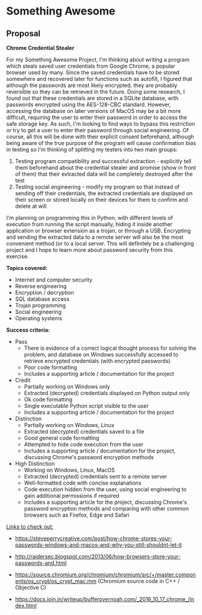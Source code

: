 # Something Awesome

## Proposal

**Chrome Credential Stealer**

For my Something Awesome Project, I'm thinking about writing a program which steals saved user credentials from Google Chrome, a popular browser used by many. Since the saved credentials have to be stored somewhere and recovered later for functions such as autofill, I figured that although the passwords are most likely encrypted, they are probably reversible so they can be retrieved in the future. Doing some research, I found out that these credentials are stored in a SQLite database, with passwords encrypted using the AES-128-CBC standard. However, accessing the database on later versions of MacOS may be a bit more difficult, requiring the user to enter their password in order to access the safe storage key. As such, I'm looking to find ways to bypass this restriction or try to get a user to enter their password through social engineering. Of course, all this will be done with their explicit consent beforehand, although being aware of the true purpose of the program will cause confirmation bias in testing so I'm thinking of splitting my testers into two main groups:

1. Testing program compatibility and successful extraction - explicitly tell them beforehand about the credential stealer and promise (show in front of them) that their extracted data will be completely destroyed after the test
2. Testing social engineering - modify my program so that instead of sending off their credentials, the extracted credentials are displayed on their screen or stored locally on their devices for them to confirm and delete at will

I'm planning on programming this in Python, with different levels of execution from running the script manually, hiding it inside another application or browser extension as a trojan, or through a USB. Encrypting and sending the extracted data to a remote server will also be the most convenient method (or to a local server. This will definitely be a challenging project and I hope to learn more about password security from this exercise. 

**Topics covered:**

- Internet and computer security
- Reverse engineering
- Encryption / decryption
- SQL database access
- Trojan programming
- Social engineering
- Operating systems

**Success criteria:**

- Pass
  - There is evidence of a correct logical thought process for solving the problem, and database on Windows successfully accessed to retrieve encrypted credentials (with encrypted passwords)
  - Poor code formatting
  - Includes a supporting article / documentation for the project
- Credit
  - Partially working on Windows only
  - Extracted (decrypted) credentials displayed on Python output only
  - Ok code formatting
  - Single executable Python script visible to the user
  - Includes a supporting article / documentation for the project
- Distinction
  - Partially working on Windows, Linux
  - Extracted (decrypted) credentials saved to a file
  - Good general code formatting
  - Attempted to hide code execution from the user
  - Includes a supporting article / documentation for the project, discussing Chrome's password encryption methods
- High Distinction
  - Working on Windows, Linux, MacOS
  - Extracted (decrypted) credentials sent to a remote server
  - Well-formatted code with concise explanations
  - Code execution hidden from the user, using social engineering to gain additional permissions if required
  - Includes a supporting article for the project, discussing Chrome's password encryption methods and comparing with other common browsers such as Firefox, Edge and Safari

<u>Links to check out:</u>

- https://steveperrycreative.com/post/how-chrome-stores-your-passwords-windows-and-macos-and-why-you-still-shouldnt-let-it

- http://raidersec.blogspot.com/2013/06/how-browsers-store-your-passwords-and.html

- https://source.chromium.org/chromium/chromium/src/+/master:components/os_crypt/os_crypt_mac.mm (Chromium source code in C++ / Objective C)

- https://docs.ioin.in/writeup/bufferovernoah.com/_2016_10_17_chrome_/index.html








